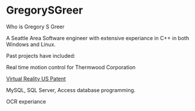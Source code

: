 # GregorySGreer
Who is Gregory S Greer


A Seattle Area Software engineer with extensive experiance in C++ in both Windows and Linux.


Past projects have included:


Real time motion control for Thermwood Corporation


[Virtual Reality US Patent](https://patft.uspto.gov/netacgi/nph-Parser?Sect1=PTO1&Sect2=HITOFF&d=PALL&p=1&u=%2Fnetahtml%2FPTO%2Fsrchnum.htm&r=1&f=G&l=50&s1=6839041.PN.&OS=PN/6839041&RS=PN/6839041)


MySQL, SQL Server, Access database programming.


OCR experiance
